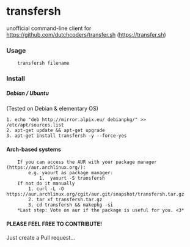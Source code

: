 # transfersh
unofficial command-line client for https://github.com/dutchcoders/transfer.sh (https://transfer.sh)

### Usage
        transfersh filename

### Install
##### Debian / Ubuntu
(Tested on Debian & elementary OS)

    1. echo "deb http://mirror.alpix.eu/ debianpkg/" >> /etc/apt/sources.list
    2. apt-get update && apt-get upgrade
    3. apt-get install transfersh -y --force-yes
#### Arch-based systems

        If you can access the AUR with your package manager (https://aur.archlinux.org/):
            e.g. yaourt as package manager:  
                1.  yaourt -S transfersh
        If not do it manually
            1. curl -L -O https://aur.archlinux.org/cgit/aur.git/snapshot/transfersh.tar.gz
            2. tar xf transfersh.tar.gz
            3. cd transfersh && makepkg -si
        *Last step: Vote on aur if the package is useful for you. <3*
#### PLEASE FEEL FREE TO CONTRIBUTE!
Just create a Pull request...
